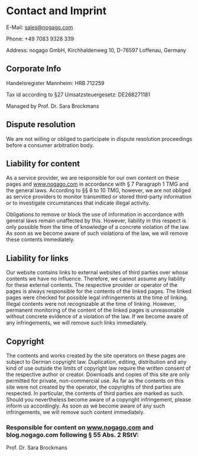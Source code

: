 # Contact and Imprint

E-Mail: sales@nogago.com

Phone: +49 7083 9328 339

Address: nogago GmbH, Kirchhaldenweg 10, D-76597 Loffenau, Germany


## Corporate Info

Handelsregister Mannheim: HRB 712259

Tax id according to §27 Umsatzsteuergesetz:  DE268271181

Managed by Prof. Dr. Sara Brockmans


## Dispute resolution 

We are not willing or obliged to participate in dispute resolution proceedings before a consumer arbitration body. 

## Liability for content 

As a service provider, we are responsible for our own content on these pages and www.nogago.com in accordance with § 7 Paragraph 1 TMG and the general laws. According to §§ 8 to 10 TMG, however, we are not obliged as service providers to monitor transmitted or stored third-party information or to investigate circumstances that indicate illegal activity. 

Obligations to remove or block the use of information in accordance with general laws remain unaffected by this. However, liability in this respect is only possible from the time of knowledge of a concrete violation of the law. As soon as we become aware of such violations of the law, we will remove these contents immediately. 

## Liability for links 

Our website contains links to external websites of third parties over whose contents we have no influence. Therefore, we cannot assume any liability for these external contents. The respective provider or operator of the pages is always responsible for the contents of the linked pages. The linked pages were checked for possible legal infringements at the time of linking. Illegal contents were not recognizable at the time of linking. However, permanent monitoring of the content of the linked pages is unreasonable without concrete evidence of a violation of the law. If we become aware of any infringements, we will remove such links immediately. 

## Copyright 

The contents and works created by the site operators on these pages are subject to German copyright law. Duplication, editing, distribution and any kind of use outside the limits of copyright law require the written consent of the respective author or creator. Downloads and copies of this site are only permitted for private, non-commercial use. As far as the contents on this site were not created by the operator, the copyrights of third parties are respected. In particular, the contents of third parties are marked as such. Should you nevertheless become aware of a copyright infringement, please inform us accordingly. As soon as we become aware of any such infringements, we will remove such content immediately. 


### Responsible for content on www.nogago.com and blog.nogago.com following § 55 Abs. 2 RStV: 
Prof. Dr. Sara Brockmans
